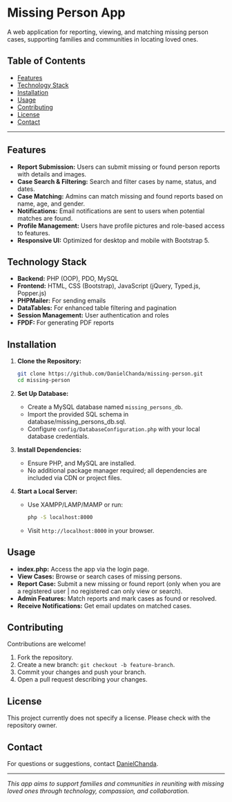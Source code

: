 # Missing Person App

A web application for reporting, viewing, and matching missing person cases, supporting families and communities in locating loved ones.

## Table of Contents

- [Features](#features)
- [Technology Stack](#technology-stack)
- [Installation](#installation)
- [Usage](#usage)
- [Contributing](#contributing)
- [License](#license)
- [Contact](#contact)

---

## Features

- **Report Submission:** Users can submit missing or found person reports with details and images.
- **Case Search & Filtering:** Search and filter cases by name, status, and dates.
- **Case Matching:** Admins can match missing and found reports based on name, age, and gender.
- **Notifications:** Email notifications are sent to users when potential matches are found.
- **Profile Management:** Users have profile pictures and role-based access to features.
- **Responsive UI:** Optimized for desktop and mobile with Bootstrap 5.

## Technology Stack

- **Backend:** PHP (OOP), PDO, MySQL
- **Frontend:** HTML, CSS (Bootstrap), JavaScript (jQuery, Typed.js, Popper.js)
- **PHPMailer:** For sending emails
- **DataTables:** For enhanced table filtering and pagination
- **Session Management:** User authentication and roles
- **FPDF:** For generating PDF reports

## Installation

1. **Clone the Repository:**
   ```bash
   git clone https://github.com/DanielChanda/missing-person.git
   cd missing-person
   ```

2. **Set Up Database:**
   - Create a MySQL database named `missing_persons_db`.
   - Import the provided SQL schema in database/missing_persons_db.sql.
   - Configure `config/DatabaseConfiguration.php` with your local database credentials.

3. **Install Dependencies:**
   - Ensure PHP, and MySQL are installed.
   - No additional package manager required; all dependencies are included via CDN or project files.

4. **Start a Local Server:**
   - Use XAMPP/LAMP/MAMP or run:
     ```bash
     php -S localhost:8000
     ```
   - Visit `http://localhost:8000` in your browser.

## Usage

- **index.php:** Access the app via the login page.
- **View Cases:** Browse or search cases of missing persons.
- **Report Case:** Submit a new missing or found report (only when you are a registered user | no registered can only view or search).
- **Admin Features:** Match reports and mark cases as found or resolved.
- **Receive Notifications:** Get email updates on matched cases.

## Contributing

Contributions are welcome!

1. Fork the repository.
2. Create a new branch: `git checkout -b feature-branch`.
3. Commit your changes and push your branch.
4. Open a pull request describing your changes.

## License

This project currently does not specify a license. Please check with the repository owner.

## Contact

For questions or suggestions, contact [DanielChanda](https://github.com/DanielChanda).

---

*This app aims to support families and communities in reuniting with missing loved ones through technology, compassion, and collaboration.*
